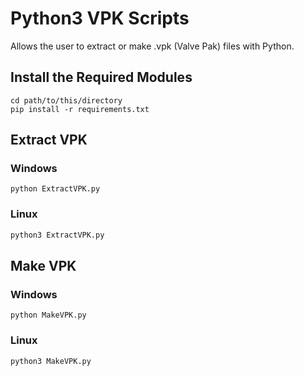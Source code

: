 # Python3 VPK Scripts
Allows the user to extract or make .vpk (Valve Pak) files with Python.

## Install the Required Modules
```shell
cd path/to/this/directory
pip install -r requirements.txt
```

## Extract VPK
### Windows
```shell
python ExtractVPK.py
```
### Linux
```bash
python3 ExtractVPK.py
```

## Make VPK
### Windows
```shell
python MakeVPK.py
```
### Linux
```bash
python3 MakeVPK.py
```